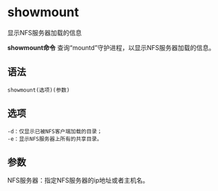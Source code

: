 showmount
===

显示NFS服务器加载的信息


**showmount命令** 查询“mountd”守护进程，以显示NFS服务器加载的信息。

##  语法

```
showmount(选项)(参数)
```

##  选项

```
-d：仅显示已被NFS客户端加载的目录；
-e：显示NFS服务器上所有的共享目录。
```

##  参数

NFS服务器：指定NFS服务器的ip地址或者主机名。


